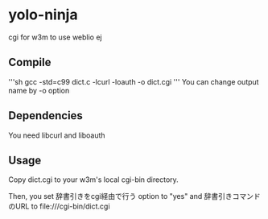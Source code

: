 yolo-ninja
==========

cgi for w3m to use weblio ej

Compile
---
'''sh
gcc -std=c99 dict.c -lcurl -loauth -o dict.cgi
'''
You can change output name by -o option

Dependencies
---
You need libcurl and liboauth

Usage
---
Copy dict.cgi to your w3m's local cgi-bin directory.

Then, you set 辞書引きをcgi経由で行う option to "yes" and 辞書引きコマンドのURL to file:///cgi-bin/dict.cgi
